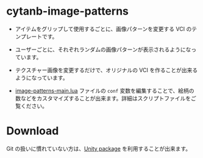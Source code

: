 # cytanb-image-patterns

- アイテムをグリップして使用するごとに、画像パターンを変更する VCI のテンプレートです。

- ユーザーごとに、それぞれランダムの画像パターンが表示されるようになっています。

- テクスチャー画像を変更するだけで、オリジナルの VCI を作ることが出来るようになっています。

- [image-patterns-main.lua](scripts/image-patterns-main.lua) ファイルの `conf` 変数を編集することで、絵柄の数などをカスタマイズすることが出来ます。詳細はスクリプトファイルをご覧ください。

# Download

Git の扱いに慣れていない方は、[Unity package](https://www.dropbox.com/s/6xov5g4wt9t0mfp/cytanb-image-patterns-latest.unitypackage?dl=0) を利用することが出来ます。
